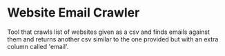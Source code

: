 # Website Email Crawler
Tool that crawls list of websites given as a csv and finds emails against them and returns another csv similar to the one provided but with an extra column called 'email'.

